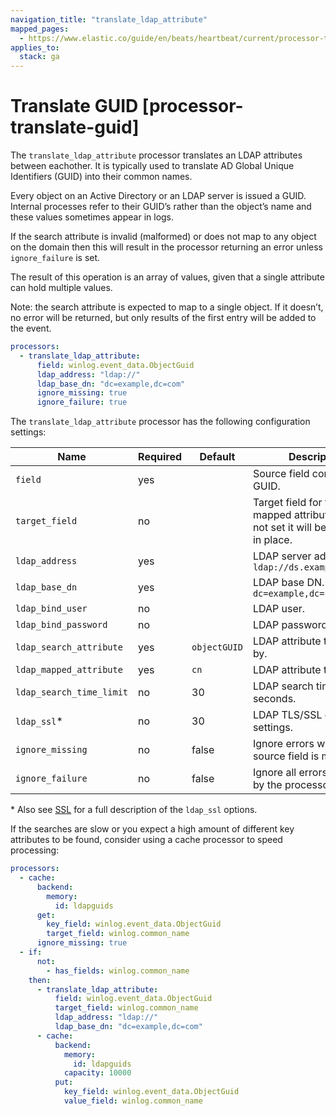 ```yaml
---
navigation_title: "translate_ldap_attribute"
mapped_pages:
  - https://www.elastic.co/guide/en/beats/heartbeat/current/processor-translate-guid.html
applies_to:
  stack: ga
---
```


# Translate GUID [processor-translate-guid]


The `translate_ldap_attribute` processor translates an LDAP attributes between eachother. It is typically used to translate AD Global Unique Identifiers (GUID) into their common names.

Every object on an Active Directory or an LDAP server is issued a GUID. Internal processes refer to their GUID’s rather than the object’s name and these values sometimes appear in logs.

If the search attribute is invalid (malformed) or does not map to any object on the domain then this will result in the processor returning an error unless `ignore_failure` is set.

The result of this operation is an array of values, given that a single attribute can hold multiple values.

Note: the search attribute is expected to map to a single object. If it doesn’t, no error will be returned, but only results of the first entry will be added to the event.

```yaml
processors:
  - translate_ldap_attribute:
      field: winlog.event_data.ObjectGuid
      ldap_address: "ldap://"
      ldap_base_dn: "dc=example,dc=com"
      ignore_missing: true
      ignore_failure: true
```

The `translate_ldap_attribute` processor has the following configuration settings:

| Name | Required | Default | Description |
| --- | --- | --- | --- |
| `field` | yes |  | Source field containing a GUID. |
| `target_field` | no |  | Target field for the mapped attribute value. If not set it will be replaced in place. |
| `ldap_address` | yes |  | LDAP server address. eg: `ldap://ds.example.com:389` |
| `ldap_base_dn` | yes |  | LDAP base DN. eg: `dc=example,dc=com` |
| `ldap_bind_user` | no |  | LDAP user. |
| `ldap_bind_password` | no |  | LDAP password. |
| `ldap_search_attribute` | yes | `objectGUID` | LDAP attribute to search by. |
| `ldap_mapped_attribute` | yes | `cn` | LDAP attribute to map to. |
| `ldap_search_time_limit` | no | 30 | LDAP search time limit in seconds. |
| `ldap_ssl`\* | no | 30 | LDAP TLS/SSL connection settings. |
| `ignore_missing` | no | false | Ignore errors when the source field is missing. |
| `ignore_failure` | no | false | Ignore all errors produced by the processor. |

\* Also see [SSL](/reference/heartbeat/configuration-ssl.md) for a full description of the `ldap_ssl` options.

If the searches are slow or you expect a high amount of different key attributes to be found, consider using a cache processor to speed processing:

```yaml
processors:
  - cache:
      backend:
        memory:
          id: ldapguids
      get:
        key_field: winlog.event_data.ObjectGuid
        target_field: winlog.common_name
      ignore_missing: true
  - if:
      not:
        - has_fields: winlog.common_name
    then:
      - translate_ldap_attribute:
          field: winlog.event_data.ObjectGuid
          target_field: winlog.common_name
          ldap_address: "ldap://"
          ldap_base_dn: "dc=example,dc=com"
      - cache:
          backend:
            memory:
              id: ldapguids
            capacity: 10000
          put:
            key_field: winlog.event_data.ObjectGuid
            value_field: winlog.common_name
```

